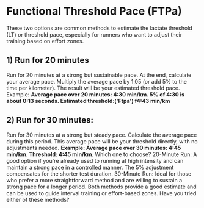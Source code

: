 # Functional Threshold Pace (FTPa)
These two options are common methods to estimate the lactate
threshold (LT) or threshold pace, especially for runners who want
 to adjust their training based on effort zones.

## 1) Run for 20 minutes
Run for 20 minutes at a strong but sustainable pace. At the end, calculate
your average pace. Multiply the average pace by 1.05 (or add 5% to the
time per kilometer). The result will be your estimated threshold pace.
Example: **Average pace over 20 minutes: 4:30 min/km. 5% of 4:30 is about 0:13 seconds.
Estimated threshold:('Ftpa') f4:43 min/km**

## 2) Run for 30 minutes:
Run for 30 minutes at a strong but steady pace. Calculate the average pace
during this period. This average pace will be your threshold directly,
with no adjustments needed. **Example: Average pace over 30 minutes: 4:45 min/km.
Threshold: 4:45 min/km**.
Which one to choose?
20-Minute Run: A good option if you're already used to running at high intensity and can maintain a strong pace in a controlled manner. The 5% adjustment compensates for the shorter test duration.
30-Minute Run: Ideal for those who prefer a more straightforward method and are willing to sustain a strong pace for a longer period.
Both methods provide a good estimate and can be used to guide interval training or effort-based zones. Have you tried either of these methods?
